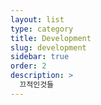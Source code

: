 ```yaml
---
layout: list
type: category
title: Development
slug: development
sidebar: true
order: 2
description: >
  끄적인것들
---
```

